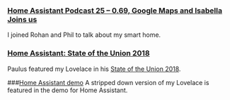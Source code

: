 ### [Home Assistant Podcast 25 – 0.69, Google Maps and Isabella Joins us](https://hasspodcast.io/ha025/)
I joined Rohan and Phil to talk about my smart home.

### [Home Assistant: State of the Union 2018](https://youtu.be/egcOCWIh9jQ?t=2580)
Paulus featured my Lovelace in his [State of the Union 2018](https://www.home-assistant.io/blog/2018/11/16/state-of-the-union/).

###[Home Assistant demo](https://demo.home-assistant.io/)
A stripped down version of my Lovelace is featured in the demo for Home Assistant.